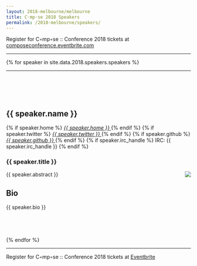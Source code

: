 ```yaml
---
layout: 2018-melbourne/melbourne
title: C◦mp◦se 2018 Speakers
permalink: /2018-melbourne/speakers/
---
```


Register for C◦mp◦se :: Conference 2018 tickets at [composeconference.eventbrite.com](http://composeconference.eventbrite.com)

---

{% for speaker in site.data.2018.speakers.speakers %}

  <hr>

  <div id="biowrap">
  <div class="container">
  <a id="{{ speaker.id }}"></a>
  <div class="row" style="padding-top:60px;">
      <div class="col-lg-8">
        <h2>{{ speaker.name }}</h2>
              <p class="text-centered">
        {% if speaker.home %}
        <a href="{{speaker.home}}">
        <i class="fa fa-home"> {{ speaker.home }}</i>
        </a>
        {% endif %}
        {% if speaker.twitter %}
        <a href="http://twitter.com/{{ speaker.twitter }}">
        <i class="fa fa-twitter"> {{ speaker.twitter }}</i>
        </a>
        {% endif %}
        {% if speaker.github %}
        <a href="http://github.com/{{ speaker.github }}">
        <i class="fa fa-github"> {{ speaker.github }}</i>
        </a>
        {% endif %}
        {% if speaker.irc_handle %}
        IRC: {{ speaker.irc_handle }}</i>
        {% endif %}
      </p>
        <h3>{{ speaker.title }}</h3>
        <p>
          <img src="{{ speaker.img }}" align="right" style="padding: 0px 0px 25px 0px; max-height: 300px;"> 
          {{ speaker.abstract }}
          <h2>Bio</h2>
          {{ speaker.bio }}
        </p>
      </div>
      <div class="col-lg-4 col-md-4 col-sm-4 col-xs-4">
      <h2>&nbsp;</h2>
      <!-- <h3><small>{{ speaker.start_time | date: '%h %-d, %I:%M%P'}}</small></h3> -->
    </div>
  </div><!-- --/row ---->
  </div><!-- --/container ---->
  </div><!-- biowrap -->
{% endfor %}

---

<div class="container">
Register for C◦mp◦se :: Conference 2018 tickets at <a href="https://www.eventbrite.com.au/e/compose-melbourne-2018-tickets-46002911948">Eventbrite</a>
</div>
